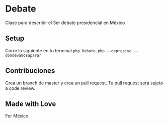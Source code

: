 # Debate
Clase para describir el 3er debate presidencial en México

## Setup
Corre lo siguiente en tu terminal
```php Debate.php --depresivo --dondevamosaparar```

## Contribuciones
Crea un branch de master y crea un pull request.
Tu pull request será sujeto a code review.

## Made with Love
For México.
